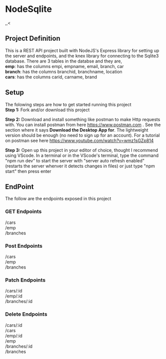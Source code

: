 # NodeSqlite
,,<
## Project Definition
This is a REST API project built with NodeJS's Express library for setting up the server and endpoints, and the knex library for connecting to the Sqlite3 database. There are 3 tables in the databse and they are,  
**emp**: has the columns empi, empname, email, branch, car  
**branch**: has the columns branchid, branchname, location  
**cars**: has the columns carid, carname, brand

## Setup
The folowing steps are how to get started running this project  
**Step 1:** Fork and/or download this project    

**Step 2:** Download and install something like postman to make Http requests with. You can install postman from here https://www.postman.com . See the section where it says **Download the Desktop App for**. The lightweight version should be enough (no need to sign up for an account). For a tutorial on postman see here https://www.youtube.com/watch?v=wmz1sGZp814

**Step 3:** Open up this project in your editor of choice, thought I recommend using VScode. In a terminal or in the VScode's terminal, type the command "npm run dev" to start the server with "server auto refresh enabled" (restarts the server whenver it detects changes in files) or just type "npm start" then press enter  

## EndPoint
The follow are the endpoints exposed in this project  

### GET Endpoints
/cars  
/emp  
/branches  

### Post Endpoints
/cars  
/emp  
/branches  

### Patch Endpoints
/cars/:id  
/emp/:id  
/branches/:id  

### Delete Endpoints
/cars/:id  
/cars  
/emp/:id  
/emp  
/branches/:id  
/branches  


